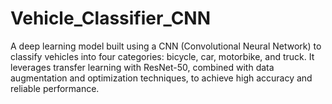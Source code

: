 # Vehicle_Classifier_CNN

A deep learning model built using a CNN (Convolutional Neural Network) to classify vehicles into four categories: bicycle, car, motorbike, and truck. It leverages transfer learning with ResNet-50, combined with data augmentation and optimization techniques, to achieve high accuracy and reliable performance.
